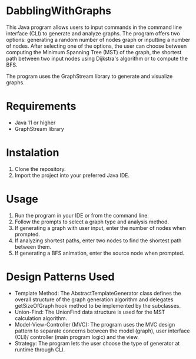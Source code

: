 # DabblingWithGraphs
This Java program allows users to input commands in the command line interface (CLI) to generate and analyze graphs. The program offers two options: generating a random number of nodes graph or inputting a number of nodes. After selecting one of the options, the user can choose between computing the Minimum Spanning Tree (MST) of the graph, the shortest path between two input nodes using Dijkstra's algorithm or to compute the BFS.

The program uses the GraphStream library to generate and visualize graphs.

# Requirements
* Java 11 or higher
* GraphStream library

# Instalation
1. Clone the repository.
2. Import the project into your preferred Java IDE.

# Usage
1. Run the program in your IDE or from the command line.
2. Follow the prompts to select a graph type and analysis method.
3. If generating a graph with user input, enter the number of nodes when prompted.
4. If analyzing shortest paths, enter two nodes to find the shortest path between them.
5. If generating a BFS animation, enter the source node when prompted.

# Design Patterns Used
* Template Method: The AbstractTemplateGenerator class defines the overall structure of the graph generation algorithm and delegates getSizeOfGraph hook method to be implemented by the subclasses.
* Union-Find: The UnionFind data structure is used for the MST calculation algorithm.
* Model-View-Controller (MVC): The program uses the MVC design pattern to separate concerns between the model (graph), user interface (CLI)/ controller (main program logic) and the view.
* Strategy: The program lets the user choose the type of generator at runtime through CLI.

